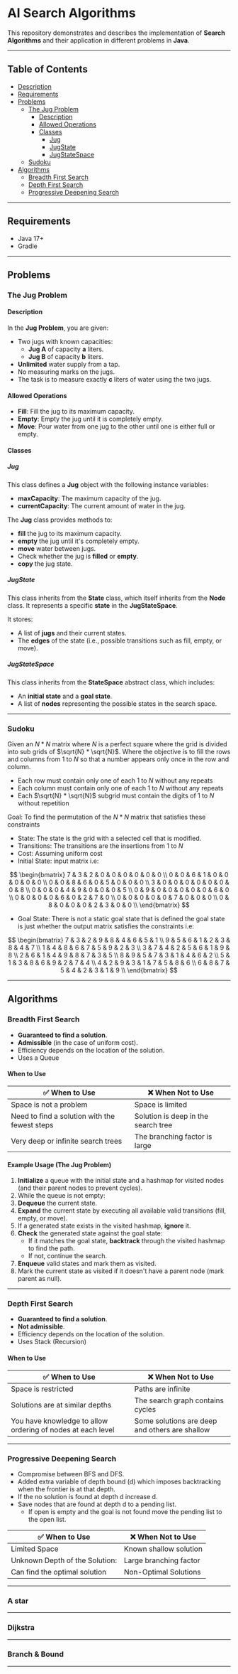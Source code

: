 
# AI Search Algorithms

This repository demonstrates and describes the implementation of **Search Algorithms** and their application in different problems in **Java**.

---

## Table of Contents
- [Description](#description)
- [Requirements](#requirements)
- [Problems](#problems)
  - [The Jug Problem](#the-jug-problem)
    - [Description](#description)
    - [Allowed Operations](#allowed-operations)
    - [Classes](#classes)
      - [Jug](#jug)
      - [JugState](#jugstate)
      - [JugStateSpace](#jugstatespace)
  - [Sudoku](#sudoku)
- [Algorithms](#algorithms)
  - [Breadth First Search](#breadth-first-search)
  - [Depth First Search](#depth-first-search)
  - [Progressive Deepening Search](#progressive-deepening-search)

---

## Requirements

- Java 17+
- Gradle

---

## Problems

### The Jug Problem

#### Description

In the **Jug Problem**, you are given:
- Two jugs with known capacities:
  - **Jug A** of capacity **a** liters.
  - **Jug B** of capacity **b** liters.
- **Unlimited** water supply from a tap.
- No measuring marks on the jugs.
- The task is to measure exactly **c** liters of water using the two jugs.

#### Allowed Operations

- **Fill**: Fill the jug to its maximum capacity.
- **Empty**: Empty the jug until it is completely empty.
- **Move**: Pour water from one jug to the other until one is either full or empty.

#### Classes

##### Jug
This class defines a **Jug** object with the following instance variables:
- **maxCapacity**: The maximum capacity of the jug.
- **currentCapacity**: The current amount of water in the jug.

The **Jug** class provides methods to:
- **fill** the jug to its maximum capacity.
- **empty** the jug until it's completely empty.
- **move** water between jugs.
- Check whether the jug is **filled** or **empty**.
- **copy** the jug state.

##### JugState
This class inherits from the **State** class, which itself inherits from the **Node** class. It represents a specific **state** in the **JugStateSpace**.

It stores:
- A list of **jugs** and their current states.
- The **edges** of the state (i.e., possible transitions such as fill, empty, or move).

##### JugStateSpace
This class inherits from the **StateSpace** abstract class, which includes:
- An **initial state** and a **goal state**.
- A list of **nodes** representing the possible states in the search space.

---

### Sudoku
Given an $N*N$ matrix where $N$ is a perfect square where the grid is divided into sub grids of $\sqrt{N} * \sqrt{N}$. 
Where the objective is to fill the rows and columns from 1 to $N$ so that a number appears only once in the row and column.
- Each row must contain only one of each 1 to $N$ without any repeats
- Each column must contain only one of each 1 to $N$ without any repeats
- Each  $\sqrt{N} * \sqrt{N}$ subgrid must contain the digits of 1 to $N$ without repetition
 
Goal: To find the permutation of the $N*N$ matrix that satisfies these constraints

- State: The state is the grid with a selected cell that is modified.
- Transitions: The transitions are the insertions from 1 to $N$
- Cost: Assuming uniform cost 
- Initial State: input matrix i.e: 
 
$$
\begin{bmatrix}
7 & 3 & 2 & 0 & 0 & 0 & 0 & 0 & 0 \\
0 & 0 & 6 & 1 & 0 & 0 & 0 & 0 & 0 \\
0 & 0 & 8 & 6 & 0 & 5 & 0 & 0 & 0 \\
3 & 0 & 0 & 0 & 0 & 0 & 0 & 0 & 8 \\
0 & 0 & 0 & 4 & 9 & 0 & 0 & 0 & 5 \\
0 & 9 & 0 & 0 & 0 & 0 & 0 & 6 & 0 \\
0 & 0 & 0 & 0 & 6 & 0 & 2 & 7 & 0 \\
0 & 0 & 0 & 0 & 0 & 7 & 0 & 0 & 0 \\
0 & 8 & 0 & 0 & 0 & 2 & 3 & 0 & 0 \\
\end{bmatrix}
$$

- Goal State: There is not a static goal state that is defined the goal state is just whether the output matrix satisfies the constraints i.e:
 
$$
\begin{bmatrix}
  7 & 3 & 2 & 9 & 8 & 4 & 6 & 5 & 1 \\
  9 & 5 & 6 & 1 & 2 & 3 & 8 & 4 & 7 \\
  1 & 4 & 8 & 6 & 7 & 5 & 9 & 2 & 3 \\
  3 & 7 & 4 & 2 & 5 & 6 & 1 & 9 & 8 \\
  2 & 6 & 1 & 4 & 9 & 8 & 7 & 3 & 5 \\
  8 & 9 & 5 & 7 & 3 & 1 & 4 & 6 & 2 \\
  5 & 1 & 3 & 8 & 6 & 9 & 2 & 7 & 4 \\
  4 & 2 & 9 & 3 & 1 & 7 & 5 & 8 & 6 \\
  6 & 8 & 7 & 5 & 4 & 2 & 3 & 1 & 9 \\
  \end{bmatrix}
$$

---

## Algorithms

### Breadth First Search
- **Guaranteed to find a solution**.
- **Admissible** (in the case of uniform cost).
- Efficiency depends on the location of the solution.
- Uses a Queue

#### When to Use

| ✅ **When to Use**                                   | ❌ **When Not to Use**                     |
|-----------------------------------------------------|-------------------------------------------|
| Space is not a problem                              | Space is limited                          |
| Need to find a solution with the fewest steps       | Solution is deep in the search tree       |
| Very deep or infinite search trees                  | The branching factor is large             |

#### Example Usage (The Jug Problem)

1. **Initialize** a queue with the initial state and a hashmap for visited nodes (and their parent nodes to prevent cycles).
2. While the queue is not empty:
3. **Dequeue** the current state.
4. **Expand** the current state by executing all available valid transitions (fill, empty, or move).
5. If a generated state exists in the visited hashmap, **ignore** it.
6. **Check** the generated state against the goal state:
    - If it matches the goal state, **backtrack** through the visited hashmap to find the path.
    - If not, continue the search.
7. **Enqueue** valid states and mark them as visited.
8. Mark the current state as visited if it doesn't have a parent node (mark parent as null).

---

### Depth First Search
- **Guaranteed to find a solution**.
- **Not admissible**.
- Efficiency depends on the location of the solution.
- Uses Stack (Recursion)

#### When to Use

| ✅ **When to Use**                                           | ❌ **When Not to Use**                          |
|-------------------------------------------------------------|------------------------------------------------|
| Space is restricted                                         | Paths are infinite                             |
| Solutions are at similar depths                             | The search graph contains cycles               |
| You have knowledge to allow ordering of nodes at each level | Some solutions are deep and others are shallow |

---

### Progressive Deepening Search

- Compromise between BFS and DFS.
- Added extra variable of depth bound (d) which imposes backtracking when the frontier is at that depth.
- If the no solution is found at depth d increase d.
- Save nodes that are found at depth d to a pending list.
  - If open is empty and the goal is not found move the pending list to the open list.

| ✅ **When to Use**              | ❌ **When Not to Use**  |
|--------------------------------|------------------------|
| Limited Space                  | Known shallow solution |
| Unknown Depth of the Solution: | Large branching factor |
| Can find the optimal solution  | Non-Optimal Solutions  |

---

### A star


---

### Dijkstra

---

### Branch & Bound

---